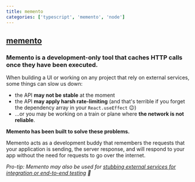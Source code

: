 ```yaml
---
title: memento
categories: ['typescript', 'memento', 'node']
---
```

## [memento](https://github.com/antoinechalifour/memento)

### Memento is a development-only tool that caches HTTP calls once they have been executed.


When building a UI or working on any project that rely on external services, some things can slow us down:

- the API **may not be stable** at the moment
- the API **may apply harsh rate-limiting** (and that's terrible if you forget the dependency array in your `React.useEffect` 😉)
- ...or you may be working on a train or plane where **the network is not reliable**.

**Memento has been built to solve these problems.**

Memento acts as a development buddy that remembers the requests that your application is sending, the server response, and will respond to your app without the need for requests to go over the internet.

_Pro-tip: Memento may also be used for [stubbing external services for integration or end-to-end testing](./examples/stub-external-services) 🎉_
